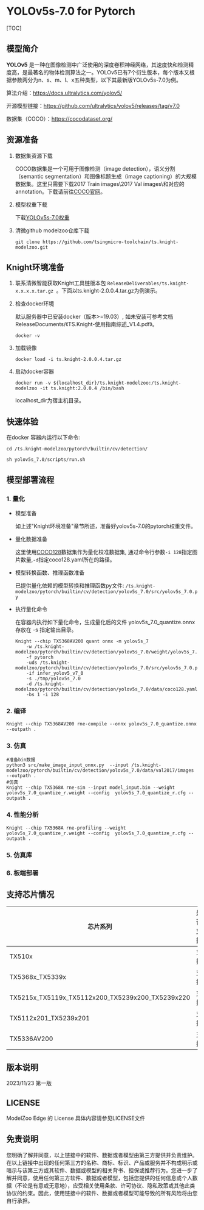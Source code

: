 # YOLOv5s-7.0 for Pytorch

<!--命名规则 {model_name}-{dataset}-{framework}-->

[TOC]

## 模型简介

**YOLOv5** 是一种在图像检测中广泛使用的深度卷积神经网络，其速度快和检测精度高，是最著名的物体检测算法之一。YOLOv5已有7个衍生版本，每个版本又根据参数两分为n、s、m、l、x五种类型，以下其最新版YOLOv5s-7.0为例。

<!--可选-->
算法介绍：https://docs.ultralytics.com/yolov5/

开源模型链接：https://github.com/ultralytics/yolov5/releases/tag/v7.0

数据集（COCO）：https://cocodataset.org/

## 资源准备

1. 数据集资源下载

	COCO数据集是一个可用于图像检测（image detection），语义分割（semantic segmentation）和图像标题生成（image captioning）的大规模数据集。这里只需要下载2017 Train images\2017 Val images\和对应的annotation。下载请前往[COCO官网](https://cocodataset.org/)。

2. 模型权重下载

	下载[YOLOv5s-7.0权重](https://github.com/ultralytics/yolov5/releases/download/v7.0/yolov5s.pt)

3. 清微github modelzoo仓库下载

	```git clone https://github.com/tsingmicro-toolchain/ts.knight-modelzoo.git```

## Knight环境准备

1. 联系清微智能获取Knight工具链版本包 ```ReleaseDeliverables/ts.knight-x.x.x.x.tar.gz ```。下面以ts.knight-2.0.0.4.tar.gz为例演示。

2. 检查docker环境

	​默认服务器中已安装docker（版本>=19.03）, 如未安装可参考文档ReleaseDocuments/《TS.Knight-使用指南综述_V1.4.pdf》。
	
	```
	docker -v   
	```

3. 加载镜像
	
	```
	docker load -i ts.knight-2.0.0.4.tar.gz
	```

4. 启动docker容器

	```
	docker run -v ${localhost_dir}/ts.knight-modelzoo:/ts.knight-modelzoo -it ts.knight:2.0.0.4 /bin/bash
	```
	
	localhost_dir为宿主机目录。

## 快速体验

在docker 容器内运行以下命令:

```
cd /ts.knight-modelzoo/pytorch/builtin/cv/detection/
```

```
sh yolov5s_7.0/scripts/run.sh
```

## 模型部署流程

### 1. 量化

-   模型准备
	
	如上述"Knight环境准备"章节所述，准备好yolov5s-7.0的pytorch权重文件。
	

-   量化数据准备

    这里使用[COCO128](https://github.com/ultralytics/yolov5/releases/download/v1.0/coco128_with_yaml.zip)数据集作为量化校准数据集, 通过命令行参数```-i 128```指定图片数量,```-d```指定coco128.yaml所在的路径。

-   模型转换函数、推理函数准备
	
	已提供量化依赖的模型转换和推理函数py文件: ```/ts.knight-modelzoo/pytorch/builtin/cv/detection/yolov5s_7.0/src/yolov5s_7.0.py```

-   执行量化命令

	在容器内执行如下量化命令，生成量化后的文件 yolov5s_7.0_quantize.onnx 存放在 -s 指定输出目录。

    	Knight --chip TX5368AV200 quant onnx -m yolov5s_7 
    		-w /ts.knight-modelzoo/pytorch/builtin/cv/detection/yolov5s_7.0/weight/yolov5s_7.0.pth 
    		-f pytorch 
    		-uds /ts.knight-modelzoo/pytorch/builtin/cv/detection/yolov5s_7.0/src/yolov5s_7.0.py 
    		-if infer_yolov5_v7_0 
			-s ./tmp/yolov5s_7.0 
    		-d /ts.knight-modelzoo/pytorch/builtin/cv/detection/yolov5s_7.0/data/coco128.yaml
    		-bs 1 -i 128


### 2. 编译


    Knight --chip TX5368AV200 rne-compile --onnx yolov5s_7.0_quantize.onnx --outpath .


### 3. 仿真

    #准备bin数据
    python3 src/make_image_input_onnx.py  --input /ts.knight-modelzoo/pytorch/builtin/cv/detection/yolov5s_7.0/data/val2017/images --outpath . 
    #仿真
    Knight --chip TX5368A rne-sim --input model_input.bin --weight yolov5s_7.0_quantize_r.weight --config  yolov5s_7.0_quantize_r.cfg --outpath .

### 4. 性能分析

```
Knight --chip TX5368A rne-profiling --weight yolov5s_7.0_quantize_r.weight --config  yolov5s_7.0_quantize_r.cfg --outpath .
```

### 5. 仿真库

### 6. 板端部署



## 支持芯片情况

| 芯片系列                                          | 是否支持 |
| ------------------------------------------------ | ------- |
| TX510x                                           | 支持     |
| TX5368x_TX5339x                                  | 支持     |
| TX5215x_TX5119x_TX5112x200_TX5239x200_TX5239x220 | 支持     |
| TX5112x201_TX5239x201                            | 支持     |
| TX5336AV200                                      | 支持     |



## 版本说明

2023/11/23  第一版



## LICENSE

ModelZoo Edge 的 License 具体内容请参见LICENSE文件

## 免责说明

您明确了解并同意，以上链接中的软件、数据或者模型由第三方提供并负责维护。在以上链接中出现的任何第三方的名称、商标、标识、产品或服务并不构成明示或暗示与该第三方或其软件、数据或模型的相关背书、担保或推荐行为。您进一步了解并同意，使用任何第三方软件、数据或者模型，包括您提供的任何信息或个人数据（不论是有意或无意地），应受相关使用条款、许可协议、隐私政策或其他此类协议的约束。因此，使用链接中的软件、数据或者模型可能导致的所有风险将由您自行承担。



